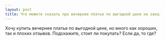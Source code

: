 ```yaml
---
layout: post 
title: Что можете сказать про вечернее платье по выгодной цене на заказ? 
--- 
```

Хочу купить вечернее платье по выгодной цене, но много как хороших, так и плохих отзывов. Подскажите, стоит ли покупать? Если да, то где?